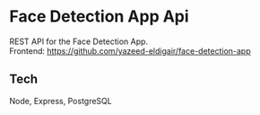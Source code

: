 # Face Detection App Api
REST API for the Face Detection App. <br>
Frontend: https://github.com/yazeed-eldigair/face-detection-app

## Tech
Node, Express, PostgreSQL
